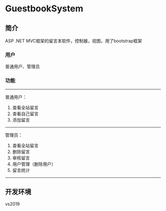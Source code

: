 # GuestbookSystem

## 简介
ASP .NET MVC框架的留言本软件，控制器，视图，用了bootstrap框架

### 用户
普通用户、管理员

### 功能
***
普通用户：
1. 查看全站留言
2. 查看自己留言
3. 添加留言
***
管理员：
1. 查看全站留言
2. 删除留言
3. 审核留言
4. 用户管理（删除用户）
5. 留言统计
***
## 开发环境
vs2019
